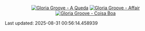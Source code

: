 <!-- lastfm -->
<p align="center"><a href="https://www.last.fm/music/Gloria+Groove/A+Queda"><img src="https://lastfm.freetls.fastly.net/i/u/64s/72fdeeb27a7ae2a78b1ae974ddf474fa.jpg" title="Gloria Groove - A Queda"></a> <a href="https://www.last.fm/music/Gloria+Groove/Affair"><img src="https://lastfm.freetls.fastly.net/i/u/64s/c64c60cd30d513b71de63d01c530e5d4.jpg" title="Gloria Groove - Affair"></a> <a href="https://www.last.fm/music/Gloria+Groove/Coisa+Boa"><img src="https://lastfm.freetls.fastly.net/i/u/64s/c3aec761e70fb37dd038234f0d9f254a.jpg" title="Gloria Groove - Coisa Boa"></a> </p>

<!--START_SECTION:last-updated-->
Last updated: 2025-08-31 00:56:14.458939
<!--END_SECTION:last-updated-->